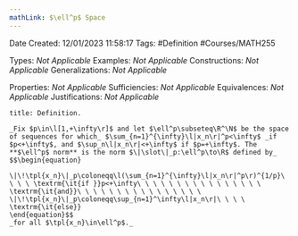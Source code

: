```yaml
---
mathLink: $\ell^p$ Space
---
```


<div class="topSpace"></div>

Date Created: 12/01/2023 11:58:17
Tags: #Definition #Courses/MATH255

Types: _Not Applicable_
Examples: _Not Applicable_
Constructions: _Not Applicable_
Generalizations: _Not Applicable_

Properties: _Not Applicable_
Sufficiencies: _Not Applicable_
Equivalences: _Not Applicable_
Justifications: _Not Applicable_

``` ad-Definition
title: Definition.

_Fix $p\in\l[1,+\infty\r]$ and let $\ell^p\subseteq\R^\N$ be the space of sequences for which_ $\sum_{n=1}^{\infty}\l|x_n\r|^p<\infty$ _if $p<+\infty$, and $\sup_n\l|x_n\r|<+\infty$ if $p=+\infty$. The **$\ell^p$ norm** is the norm $\|\slot\|_p:\ell^p\to\R$ defined by_
$$\begin{equation}
    \|\!\tpl{x_n}\|_p\coloneqq\l(\sum_{n=1}^{\infty}\l|x_n\r|^p\r)^{1/p}\ \ \ \ \textrm{\it{if }}p<+\infty\ \ \ \ \ \ \ \ \ \ \ \ \ \ \ \ \textrm{\it{and}}\ \ \ \ \ \ \ \ \ \ \ \ \ \ \ \ \|\!\tpl{x_n}\|_p\coloneqq\sup_{n=1}^\infty\l|x_n\r|\ \ \ \ \textrm{\it{else}}
\end{equation}$$
_for all $\tpl{x_n}\in\ell^p$._

```
